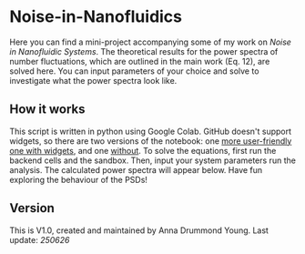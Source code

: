 # Noise-in-Nanofluidics

Here you can find a mini-project accompanying some of my work on _Noise in Nanofluidic Systems_. The theoretical results for the power spectra of number fluctuations, which are outlined in the main work (Eq. 12), are solved here. You can input parameters of your choice and solve to investigate what the power spectra look like.

## How it works

This script is written in python using Google Colab. GitHub doesn't support widgets, so there are two versions of the notebook: one [more user-friendly one with widgets](calculating-power-spectra-with-widgets.md), and one [without](calculating-power-spectra-no-widgets.ipynb). To solve the equations, first run the backend cells and the sandbox. Then, input your system parameters run the analysis. The calculated power spectra will appear below. Have fun exploring the behaviour of the PSDs!

## Version

This is V1.0, created and maintained by Anna Drummond Young. Last update: _250626_
